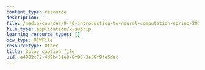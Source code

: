 ```yaml
---
content_type: resource
description: ''
file: /media/courses/9-40-introduction-to-neural-computation-spring-2018/e4982c724d9b51e88f933e58f9fe5dac_VQXxs59Eiak.vtt
file_type: application/x-subrip
learning_resource_types: []
ocw_type: OCWFile
resourcetype: Other
title: 3play caption file
uid: e4982c72-4d9b-51e8-8f93-3e58f9fe5dac
---
```

